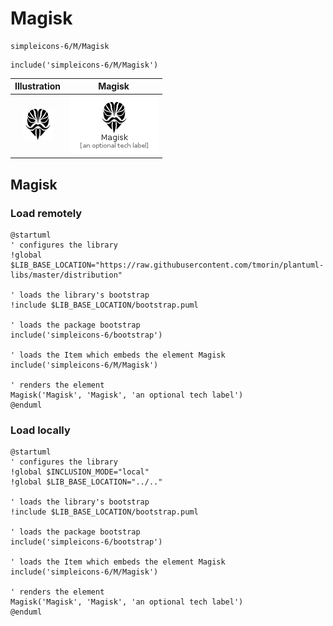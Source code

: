 # Magisk


```text
simpleicons-6/M/Magisk
```

```text
include('simpleicons-6/M/Magisk')
```



| Illustration | Magisk |
| :---: | :---: |
| ![illustration for Illustration](../../simpleicons-6/M/Magisk.png) | ![illustration for Magisk](../../simpleicons-6/M/Magisk.Local.png) |




## Magisk

### Load remotely
```plantuml
@startuml
' configures the library
!global $LIB_BASE_LOCATION="https://raw.githubusercontent.com/tmorin/plantuml-libs/master/distribution"

' loads the library's bootstrap
!include $LIB_BASE_LOCATION/bootstrap.puml

' loads the package bootstrap
include('simpleicons-6/bootstrap')

' loads the Item which embeds the element Magisk
include('simpleicons-6/M/Magisk')

' renders the element
Magisk('Magisk', 'Magisk', 'an optional tech label')
@enduml
```

### Load locally
```plantuml
@startuml
' configures the library
!global $INCLUSION_MODE="local"
!global $LIB_BASE_LOCATION="../.."

' loads the library's bootstrap
!include $LIB_BASE_LOCATION/bootstrap.puml

' loads the package bootstrap
include('simpleicons-6/bootstrap')

' loads the Item which embeds the element Magisk
include('simpleicons-6/M/Magisk')

' renders the element
Magisk('Magisk', 'Magisk', 'an optional tech label')
@enduml
```

